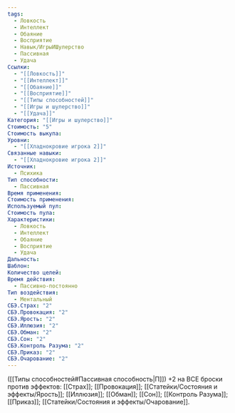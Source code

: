 ```yaml
---
tags:
  - Ловкость
  - Интеллект
  - Обаяние
  - Восприятие
  - Навык/ИгрыИШулерство
  - Пассивная
  - Удача
Ссылки:
  - "[[Ловкость]]"
  - "[[Интеллект]]"
  - "[[Обаяние]]"
  - "[[Восприятие]]"
  - "[[Типы способностей]]"
  - "[[Игры и шулерство]]"
  - "[[Удача]]"
Категория: "[[Игры и шулерство]]"
Стоимость: "5"
Стоимость выкупа: 
Уровни:
  - "[[Хладнокровие игрока 2]]"
Связанные навыки:
  - "[[Хладнокровие игрока 2]]"
Источник:
  - Психика
Тип способности:
  - Пассивная
Время применения: 
Стоимость применения: 
Используемый пул: 
Стоимость пула: 
Характеристики:
  - Ловкость
  - Интеллект
  - Обаяние
  - Восприятие
  - Удача
Дальность: 
Шаблон: 
Количество целей: 
Время действия:
  - Пассивно-постоянно
Тип воздействия:
  - Ментальный
СБЭ.Страх: "2"
СБЭ.Провокация: "2"
СБЭ.Ярость: "2"
СБЭ.Иллюзия: "2"
СБЭ.Обман: "2"
СБЭ.Сон: "2"
СБЭ.Контроль Разума: "2"
СБЭ.Приказ: "2"
СБЭ.Очарование: "2"
---
```

([[Типы способностей#Пассивная способность|П]]) +2 на ВСЕ броски против эффектов: [[Страх]]; [[Провокация]]; [[Статейки/Состояния и эффекты/Ярость]]; [[Иллюзия]]; [[Обман]]; [[Сон]]; [[Контроль Разума]]; [[Приказ]]; [[Статейки/Состояния и эффекты/Очарование]].